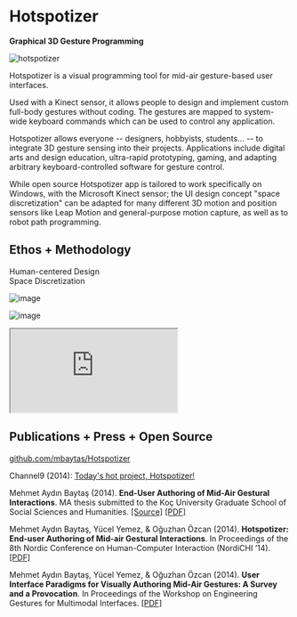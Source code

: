 # **Hotspotizer**

**Graphical 3D Gesture Programming**

![hotspotizer](https://user-images.githubusercontent.com/1661078/136349312-84083373-5f5d-4995-88f3-223edb414741.png)

Hotspotizer is a visual programming tool for mid-air gesture-based user interfaces.

Used with a Kinect sensor, it allows people to design and implement custom full-body gestures without coding. The gestures are mapped to system-wide keyboard commands which can be used to control any application.

Hotspotizer allows everyone -- designers, hobbyists, students... -- to integrate 3D gesture sensing into their projects. Applications include digital arts and design education, ultra-rapid prototyping, gaming, and adapting arbitrary keyboard-controlled software for gesture control.

While open source Hotspotizer app is tailored to work specifically on Windows, with the Microsoft Kinect sensor; the UI design concept "space discretization" can be adapted for many different 3D motion and position sensors like Leap Motion and general-purpose motion capture, as well as to robot path programming.

## **Ethos** + **Methodology**

Human-centered Design  
Space Discretization

![image](https://user-images.githubusercontent.com/1661078/136351412-6012d44c-791f-4ac2-b96a-9460d276e8e6.png)

![image](https://user-images.githubusercontent.com/1661078/136351539-9e3ca8f8-0791-4367-aee2-ed497bdac8f8.png)

<div class="ratio ratio-16x9">
<iframe src="https://www.youtube.com/embed/zY2DqQbQCxw" allowfullscreen></iframe>
</div>

## **Publications** + **Press** + **Open Source**

[github.com/mbaytas/Hotspotizer](https://github.com/mbaytas/Hotspotizer)

Channel9 (2014): [Today's hot project, Hotspotizer!](https://channel9.msdn.com/coding4fun/kinect/Todays-hot-project-Hotspotizer)

Mehmet Aydın Baytaş (2014). **End-User Authoring of Mid-Air Gestural Interactions**. MA thesis submitted to the Koç University Graduate School of Social Sciences and Humanities. [\[Source\]](https://github.com/mbaytas/ma-thesis) [\[PDF\]](https://github.com/mbaytas/ma-thesis/releases/download/v1.0/thesis.pdf)

Mehmet Aydın Baytaş, Yücel Yemez, & Oğuzhan Özcan (2014). **Hotspotizer: End-user Authoring of Mid-air Gestural Interactions**. In Proceedings of the 8th Nordic Conference on Human-Computer Interaction (NordiCHI ‘14). [\[PDF\]](../pub/2014_NordiCHI_Hotspotizer.pdf)

Mehmet Aydın Baytaş, Yücel Yemez, & Oğuzhan Özcan (2014). **User Interface Paradigms for Visually Authoring Mid-Air Gestures: A Survey and a Provocation**. In Proceedings of the Workshop on Engineering Gestures for Multimodal Interfaces. [\[PDF\]](../pub/2014_EGMI_Authoring.pdf)
